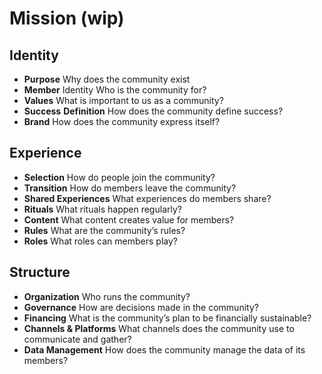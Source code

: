 # Mission \(wip\)

## Identity

* **Purpose** Why does the community exist
* **Member** Identity Who is the community for?
* **Values** What is important to us as a community?
* **Success** **Definition** How does the community define success?
* **Brand** How does the community express itself?

## Experience

* **Selection** How do people join the community?
* **Transition** How do members leave the community? 
* **Shared Experiences** What experiences do members share?
* **Rituals** What rituals happen regularly?
* **Content** What content creates value for members?
* **Rules** What are the community’s rules?
* **Roles** What roles can members play?

## Structure

* **Organization** Who runs the community?
* **Governance** How are decisions made in the community?
* **Financing** What is the community’s plan to be financially sustainable?
* **Channels & Platforms** What channels does the community use to communicate and gather?
* **Data Management** How does the community manage the data of its members?

